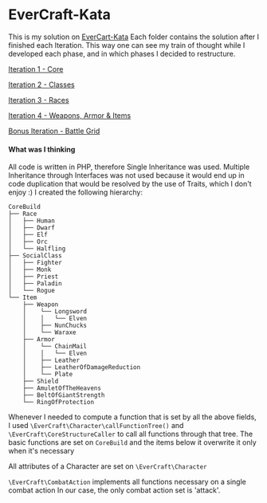 # EverCraft-Kata

This is my solution on [EverCart-Kata](https://github.com/PuttingTheDnDInTDD/EverCraft-Kata)
Each folder contains the solution after I finished each Iteration. This way one can see my train of thought while I 
developed each phase, and in which phases I decided to restructure.

[Iteration 1 - Core](Iteration1/)

[Iteration 2 - Classes](Iteration2/)

[Iteration 3 - Races](Iteration3/)

[Iteration 4 - Weapons, Armor & Items](Iteration4/)

[Bonus Iteration - Battle Grid](Bonus_Iteration/)

#### What was I thinking

All code is written in PHP, therefore Single Inheritance was used. 
Multiple Inheritance through Interfaces was not used because it would end up in code duplication 
that would be resolved by the use of Traits, which I don't enjoy :)
I created the following hierarchy:

```console
CoreBuild
├── Race
│   ├── Human
│   ├── Dwarf
│   ├── Elf
│   ├── Orc
│   └── Halfling
├── SocialClass
│   ├── Fighter
│   ├── Monk
│   ├── Priest
│   ├── Paladin
│   └── Rogue
└── Item
    ├── Weapon
    │    └── Longsword
    │    │   └── Elven
    │    ├── NunChucks
    │    └── Waraxe
    ├── Armor
    │    └── ChainMail
    │    │   └── Elven
    │    ├── Leather
    │    ├── LeatherOfDamageReduction
    │    └── Plate
    ├── Shield
    ├── AmuletOfTheHeavens
    ├── BeltOfGiantStrength
    └── RingOfProtection
```
Whenever I needed to compute a function that is set by all the above fields, I used `\EverCraft\Character\callFunctionTree()`
and `\EverCraft\CoreStructureCaller`
to call all functions through that tree. The basic functions are set on `CoreBuild` and the items below it
overwrite it only when it's necessary

All attributes of a Character are set on `\EverCraft\Character`

`\EverCraft\CombatAction` implements all functions necessary on a single combat action 
In our case, the only combat action set is 'attack'. 
